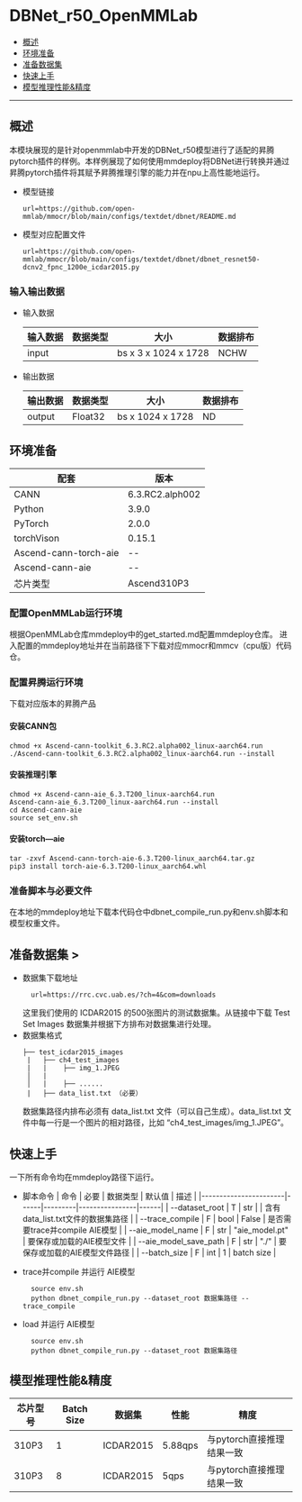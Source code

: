 # DBNet_r50_OpenMMLab

- [概述](#ABSTRACT)
- [环境准备](#ENV_PREPARE)
- [准备数据集](#DATASET_PREPARE)
- [快速上手](#QUICK_START)
- [模型推理性能&精度](#INFER_PERFORM)
  
***

## 概述 <a name="ABSTRACT"></a>
本模块展现的是针对openmmlab中开发的DBNet_r50模型进行了适配的昇腾pytorch插件的样例。本样例展现了如何使用mmdeploy将DBNet进行转换并通过昇腾pytorch插件将其赋予昇腾推理引擎的能力并在npu上高性能地运行。
- 模型链接
    ```
    url=https://github.com/open-mmlab/mmocr/blob/main/configs/textdet/dbnet/README.md
    ```
- 模型对应配置文件
    ```
    url=https://github.com/open-mmlab/mmocr/blob/main/configs/textdet/dbnet/dbnet_resnet50-dcnv2_fpnc_1200e_icdar2015.py
    ```
### 输入输出数据
- 输入数据

  | 输入数据 | 数据类型 | 大小                  | 数据排布 |
  | ------- | -------- | -------------------- | ------- |
  | input   |          | bs x 3 x 1024 x 1728 | NCHW    |

- 输出数据
  
  | 输出数据 | 数据类型 | 大小              | 数据排布 |
  | ------- | -------- | ---------------- | ------- |
  | output  | Float32  | bs x 1024 x 1728 | ND      |

## 环境准备 <a name="ENV_PREPARE"></a>
| 配套                   | 版本            | 
|-----------------------|-----------------| 
| CANN                  | 6.3.RC2.alph002 | 链接                                                          |
| Python                | 3.9.0           |                                                           
| PyTorch               | 2.0.0           |
| torchVison            | 0.15.1          |-
| Ascend-cann-torch-aie | --
| Ascend-cann-aie       | --
| 芯片类型               | Ascend310P3     |
### 配置OpenMMLab运行环境
根据OpenMMLab仓库mmdeploy中的get_started.md配置mmdeploy仓库。
进入配置的mmdeploy地址并在当前路径下下载对应mmocr和mmcv（cpu版）代码仓。

### 配置昇腾运行环境
下载对应版本的昇腾产品
#### 安装CANN包

```
chmod +x Ascend-cann-toolkit_6.3.RC2.alpha002_linux-aarch64.run 
./Ascend-cann-toolkit_6.3.RC2.alpha002_linux-aarch64.run --install
```

#### 安装推理引擎

```
chmod +x Ascend-cann-aie_6.3.T200_linux-aarch64.run
Ascend-cann-aie_6.3.T200_linux-aarch64.run --install
cd Ascend-cann-aie
source set_env.sh
```

#### 安装torch—aie

```
tar -zxvf Ascend-cann-torch-aie-6.3.T200-linux_aarch64.tar.gz
pip3 install torch-aie-6.3.T200-linux_aarch64.whl
```

### 准备脚本与必要文件
在本地的mmdeploy地址下载本代码仓中dbnet_compile_run.py和env.sh脚本和模型权重文件。

## 准备数据集 <a name="DATASET_PREPARE"></a>>
- 数据集下载地址
  ```
    url=https://rrc.cvc.uab.es/?ch=4&com=downloads
  ```
  这里我们使用的 ICDAR2015 的500张图片的测试数据集。从链接中下载 Test Set Images 数据集并根据下方排布对数据集进行处理。
- 数据集格式
  ```
  ├── test_icdar2015_images
   |   ├── ch4_test_images
   |   |    ├── img_1.JPEG
   │   |    
   │   |    ├── ......
   |   ├── data_list.txt （必要）
  ```
  数据集路径内排布必须有 data_list.txt 文件（可以自己生成）。data_list.txt 文件中每一行是一个图片的相对路径，比如 “ch4_test_images/img_1.JPEG”。

## 快速上手 <a name="QUICK_START"></a>
一下所有命令均在mmdeploy路径下运行。
- 脚本命令
  | 命令                  | 必要 | 数据类型 | 默认值          | 描述 | 
  |-----------------------|------|---------|----------------|------| 
  | --dataset_root        | T    | str     |                | 含有data_list.txt文件的数据集路径 |
  | --trace_compile       | F    | bool    | False          | 是否需要trace并compile AIE模型 |
  | --aie_model_name      | F    | str     | "aie_model.pt" | 要保存或加载的AIE模型文件 |
  | --aie_model_save_path | F    | str     | "./"           | 要保存或加载的AIE模型文件路径 |
  | --batch_size          | F    | int     | 1              | batch size |

- trace并compile 并运行 AIE模型
  ```
    source env.sh
    python dbnet_compile_run.py --dataset_root 数据集路径 --trace_compile
  ```

- load 并运行 AIE模型
  ```
    source env.sh
    python dbnet_compile_run.py --dataset_root 数据集路径
  ```

## 模型推理性能&精度 <a name="INFER_PERFORM"></a>
| 芯片型号 | Batch Size | 数据集    | 性能 | 精度 |
|---------|------------|-----------|------|------|
| 310P3   | 1          | ICDAR2015 | 5.88qps | 与pytorch直接推理结果一致 |
| 310P3   | 8          | ICDAR2015 | 5qps | 与pytorch直接推理结果一致 |
